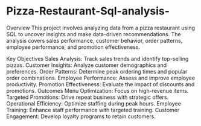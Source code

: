 # Pizza-Restaurant-Sql-analysis-

Overview
This project involves analyzing data from a pizza restaurant using SQL to uncover insights and make data-driven recommendations. The analysis covers sales performance, customer behavior, order patterns, employee performance, and promotion effectiveness.

Key Objectives
    Sales Analysis: Track sales trends and identify top-selling pizzas.
    Customer Insights: Analyze customer demographics and preferences.
    Order Patterns: Determine peak ordering times and popular order combinations.
    Employee Performance: Assess and improve employee productivity.
    Promotion Effectiveness: Evaluate the impact of discounts and promotions.
Outcomes
    Menu Optimization: Focus on high-revenue items.
    Targeted Promotions: Drive repeat business with strategic offers.
    Operational Efficiency: Optimize staffing during peak hours.
    Employee Training: Enhance staff performance with targeted training.
    Customer Engagement: Develop loyalty programs to retain customers.


